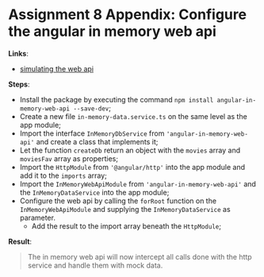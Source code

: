 Assignment 8 Appendix: Configure the angular in memory web api 
==============================================


**Links**:
- [simulating the web api](https://angular.io/docs/ts/latest/tutorial/toh-pt6.html#!#simulating-the-web-api)

**Steps**:
- Install the package by executing the command `npm install angular-in-memory-web-api --save-dev`;
- Create a new file `in-memory-data.service.ts` on the same level as the app module;
- Import the interface `InMemoryDbService` from `'angular-in-memory-web-api'` and create a class that implements it;
- Let the function `createDb` return an object with the `movies` array and `moviesFav` array as properties;
- Import the `HttpModule` from `'@angular/http'` into the app module and add it to the `imports` array;
- Import the `InMemoryWebApiModule` from `'angular-in-memory-web-api'` and the `InMemoryDataService` into the app module;
- Configure the web api by calling the `forRoot` function on the `InMemoryWebApiModule` and supplying the `InMemoryDataService` as parameter. 
  - Add the result to the import array beneath the `HttpModule`;

**Result**:
> The in memory web api will now intercept all calls done with the http service and handle them with mock data.